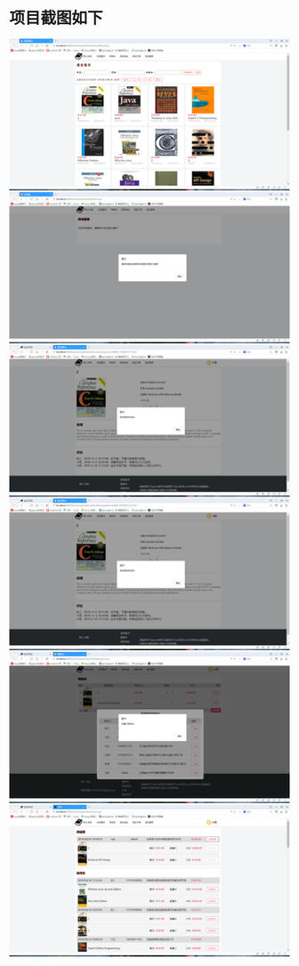 # 项目截图如下
<img src="https://github.com/fanqang/shucheng/blob/master/%E9%A1%B9%E7%9B%AE%E6%88%AA%E5%9B%BE/img1.png"/>
<img src="https://github.com/fanqang/shucheng/blob/master/%E9%A1%B9%E7%9B%AE%E6%88%AA%E5%9B%BE/img2.png"/>
<img src="https://github.com/fanqang/shucheng/blob/master/%E9%A1%B9%E7%9B%AE%E6%88%AA%E5%9B%BE/img3.png"/>
<img src="https://github.com/fanqang/shucheng/blob/master/%E9%A1%B9%E7%9B%AE%E6%88%AA%E5%9B%BE/img4.png"/>
<img src="https://github.com/fanqang/shucheng/blob/master/%E9%A1%B9%E7%9B%AE%E6%88%AA%E5%9B%BE/img5.png"/>
<img src="https://github.com/fanqang/shucheng/blob/master/%E9%A1%B9%E7%9B%AE%E6%88%AA%E5%9B%BE/img6.png"/>
